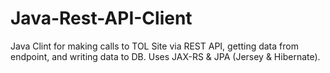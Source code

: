 # Java-Rest-API-Client
Java Clint for making calls to TOL Site via REST API, getting data from endpoint, and writing data to DB. Uses JAX-RS &amp; JPA (Jersey &amp; Hibernate). 
